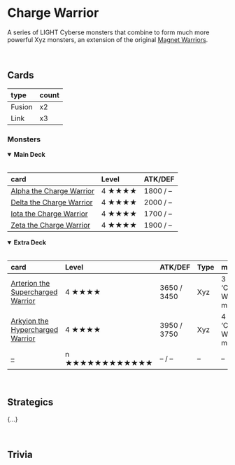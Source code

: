 # Charge Warrior

A series of LIGHT Cyberse monsters that combine to form much more powerful Xyz monsters, an extension of the original [Magnet Warriors](yugioh.fandom.com/wiki/Magnet_Warrior).


<br>


## Cards

| type | count |
| :--- | :---- |
| Fusion | x2 |
| Link | x3 |

### Monsters

<details open>
  <summary> <b> Main Deck </b> </summary> <br>

| card | Level | ATK/DEF |
| :--- | :---- | :------ |
| [Alpha the Charge Warrior](../cards/monsters/standard/Alpha%20the%20Ionic%20Warrior.md) | 4 ★★★★ | 1800 / – |
| [Delta the Charge Warrior](../cards/monsters/standard/Delta%20the%20Ionic%20Warrior.md) | 4 ★★★★ | 2000 / – |
| [Iota the Charge Warrior](../cards/monsters/standard/Iota%20the%20Ionic%20Warrior.md) | 4 ★★★★ | 1700 / – |
| [Zeta the Charge Warrior](../cards/monsters/standard/Zeta%20the%20Ionic%20Warrior.md) | 4 ★★★★ | 1900 / – |

</details>

<details open>
  <summary> <b> Extra Deck </b> </summary> <br>

| card | Level | ATK/DEF | Type | material |
| :--- | :---- | :------ | :--- | :------- |
| [Arterion the Supercharged Warrior](../cards/monsters/–/Arterion%20the%20Superionic%20Warrior.md) | 4 ★★★★ | 3650 / 3450 | Xyz | 3 ‘Charge Warrior’ monsters |
| [Arkyion the Hypercharged Warrior](../cards/monsters/–/Arterion%20the%20Superionic%20Warrior.md) | 4 ★★★★ | 3950 / 3750 | Xyz | 4 ‘Charge Warrior’ monsters |
| [–](../cards/monsters/–/–.md) | n ★★★★★★★★★★★★ | – / – | – | – |

</details>


<br>


## Strategics

{...}


<br>


## Trivia
